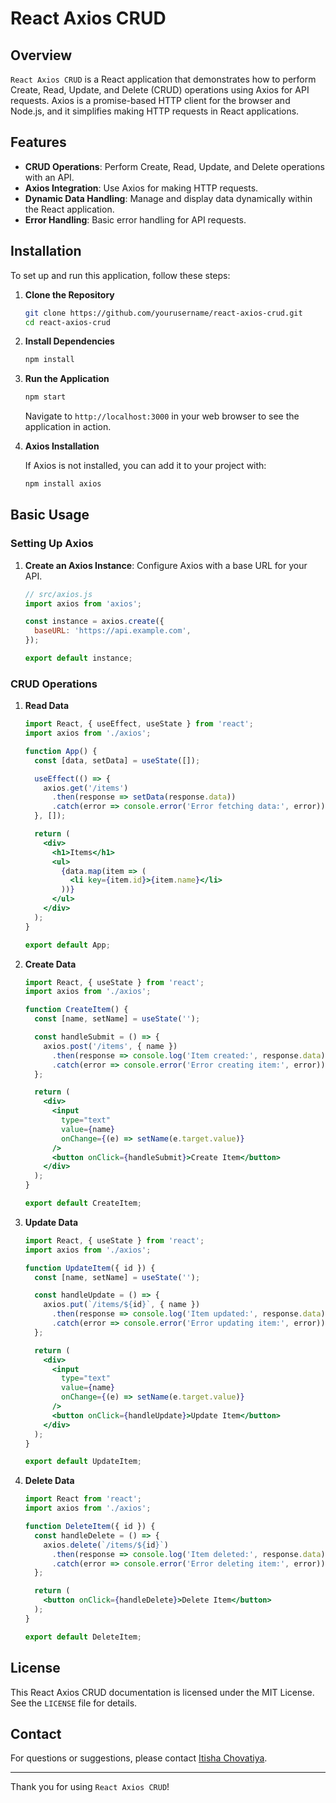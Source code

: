 # React Axios CRUD

## Overview

`React Axios CRUD` is a React application that demonstrates how to perform Create, Read, Update, and Delete (CRUD) operations using Axios for API requests. Axios is a promise-based HTTP client for the browser and Node.js, and it simplifies making HTTP requests in React applications.

## Features

- **CRUD Operations**: Perform Create, Read, Update, and Delete operations with an API.
- **Axios Integration**: Use Axios for making HTTP requests.
- **Dynamic Data Handling**: Manage and display data dynamically within the React application.
- **Error Handling**: Basic error handling for API requests.

## Installation

To set up and run this application, follow these steps:

1. **Clone the Repository**

   ```bash
   git clone https://github.com/yourusername/react-axios-crud.git
   cd react-axios-crud
   ```

2. **Install Dependencies**

   ```bash
   npm install
   ```

3. **Run the Application**

   ```bash
   npm start
   ```

   Navigate to `http://localhost:3000` in your web browser to see the application in action.

4. **Axios Installation**

   If Axios is not installed, you can add it to your project with:

   ```bash
   npm install axios
   ```

## Basic Usage

### Setting Up Axios

1. **Create an Axios Instance**: Configure Axios with a base URL for your API.

   ```jsx
   // src/axios.js
   import axios from 'axios';

   const instance = axios.create({
     baseURL: 'https://api.example.com',
   });

   export default instance;
   ```

### CRUD Operations

1. **Read Data**

   ```jsx
   import React, { useEffect, useState } from 'react';
   import axios from './axios';

   function App() {
     const [data, setData] = useState([]);

     useEffect(() => {
       axios.get('/items')
         .then(response => setData(response.data))
         .catch(error => console.error('Error fetching data:', error));
     }, []);

     return (
       <div>
         <h1>Items</h1>
         <ul>
           {data.map(item => (
             <li key={item.id}>{item.name}</li>
           ))}
         </ul>
       </div>
     );
   }

   export default App;
   ```

2. **Create Data**

   ```jsx
   import React, { useState } from 'react';
   import axios from './axios';

   function CreateItem() {
     const [name, setName] = useState('');

     const handleSubmit = () => {
       axios.post('/items', { name })
         .then(response => console.log('Item created:', response.data))
         .catch(error => console.error('Error creating item:', error));
     };

     return (
       <div>
         <input
           type="text"
           value={name}
           onChange={(e) => setName(e.target.value)}
         />
         <button onClick={handleSubmit}>Create Item</button>
       </div>
     );
   }

   export default CreateItem;
   ```

3. **Update Data**

   ```jsx
   import React, { useState } from 'react';
   import axios from './axios';

   function UpdateItem({ id }) {
     const [name, setName] = useState('');

     const handleUpdate = () => {
       axios.put(`/items/${id}`, { name })
         .then(response => console.log('Item updated:', response.data))
         .catch(error => console.error('Error updating item:', error));
     };

     return (
       <div>
         <input
           type="text"
           value={name}
           onChange={(e) => setName(e.target.value)}
         />
         <button onClick={handleUpdate}>Update Item</button>
       </div>
     );
   }

   export default UpdateItem;
   ```

4. **Delete Data**

   ```jsx
   import React from 'react';
   import axios from './axios';

   function DeleteItem({ id }) {
     const handleDelete = () => {
       axios.delete(`/items/${id}`)
         .then(response => console.log('Item deleted:', response.data))
         .catch(error => console.error('Error deleting item:', error));
     };

     return (
       <button onClick={handleDelete}>Delete Item</button>
     );
   }

   export default DeleteItem;
   ```

## License

This React Axios CRUD documentation is licensed under the MIT License. See the `LICENSE` file for details.

## Contact

For questions or suggestions, please contact [Itisha Chovatiya](mailto:itishachovatiya7096@gmail.com).

---

Thank you for using `React Axios CRUD`!
